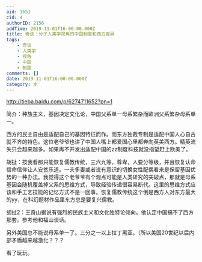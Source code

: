 ```yaml
---
aid: 1651
cid: 4
authorID: 2156
addTime: 2019-11-01T16:00:00.000Z
title: 奇谈：分子人类学视角的中国制度和西方差异
tags:
    - 奇谈
    - 人类学
    - 视角
    - 中国
    - 制度
comments: []
date: 2019-11-01T16:00:00.000Z
category: 水
---
```


http://tieba.baidu.com/p/6274711652?pn=1

简介：种族主义，基因决定文化论，中国父系单一母系繁杂而欧洲父系繁杂母系单一。

西方的民主自由是适配自己的基因特征而作。而东方独裁专制是适配中国人心自古就不齐的特色。这位老爷爷也讲了中国人嘴上都爱国心里都奔向英美西方。精英流失只会越来越多。如果再不开发出适配中国的zz制度科技就没指望赶上欧美了。

胡扯：按我看那只能恢复儒教传统，三六九等，尊卑，人要分等级，并且恢复认命信命信仰让人安贫乐道。一夫多妻或者说有意识的切换女性配偶看来是保留基因优势的一种办法。我觉得这个老爷爷有个观点可能是人类研究的突破点，那就是母系基因会随机覆盖掉父系的思维方式，导致经验传递很容易断代。这里的思维方式应该和手工艺技能的记忆方式不是一回事。恢复儒教传统这个倒是西方人对东方最大的yy，在科幻题材作品里东方总是要复兴儒教。

胡扯2：王奇山据说有强烈的民族主义和文化独特论倾向。他认定中国搞不了西方那套。参考他和福山谈话。

另外美国总不能说母系单一了。三分之一以上拉丁黑亚。（所以美国20世纪以后内部矛盾越来越激化？？？

看了玩玩。
